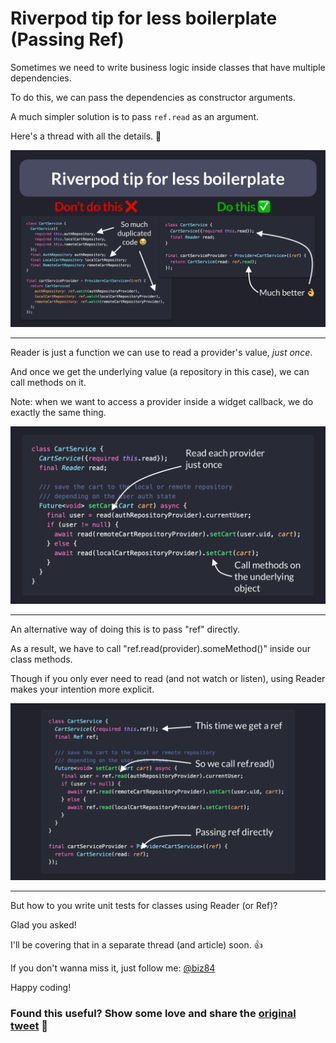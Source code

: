 # Riverpod tip for less boilerplate (Passing Ref)

Sometimes we need to write business logic inside classes that have multiple dependencies.

To do this, we can pass the dependencies as constructor arguments.

A much simpler solution is to pass `ref.read` as an argument.

Here's a thread with all the details. 🧵

![](054.1-use-reader.png)

---

Reader is just a function we can use to read a provider's value, *just once*.

And once we get the underlying value (a repository in this case), we can call methods on it.

Note: when we want to access a provider inside a widget callback, we do exactly the same thing.

![](054.2-use-reader.png)

---

An alternative way of doing this is to pass "ref" directly.

As a result, we have to call "ref.read(provider).someMethod()" inside our class methods.

Though if you only ever need to read (and not watch or listen), using Reader makes your intention more explicit.

![](054.3-use-reader.png)

---

But how to you write unit tests for classes using Reader (or Ref)?

Glad you asked!

I'll be covering that in a separate thread (and article) soon. 👍

If you don't wanna miss it, just follow me: [@biz84](https://twitter.com/biz84)

Happy coding!

### Found this useful? Show some love and share the [original tweet](https://twitter.com/biz84/status/1534773316145356801) 🙏
